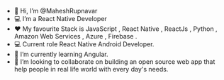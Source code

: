 - 👋 Hi, I’m @MaheshRupnavar
- 💻 I’m a React Native Developer
- ❤ My favourite Stack is JavaScript , React Native , ReactJs , Python , Amazon Web Services , Azure , Firebase .
- 💻 Current role React Native Android Developer.
- 🌱 I’m currently learning Angular.
- 💞️ I’m looking to collaborate on building an open source web app that help people in real life world with every day's needs.



